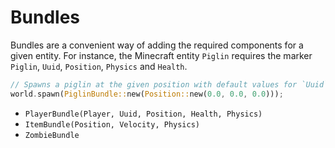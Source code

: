 # Bundles

Bundles are a convenient way of adding the required components for a given entity.
For instance, the Minecraft entity `Piglin` requires the marker `Piglin`, `Uuid`, `Position`, `Physics` and `Health`.

```rust
// Spawns a piglin at the given position with default values for `Uuid`, `Physics`, and `Health`
world.spawn(PiglinBundle::new(Position::new(0.0, 0.0, 0.0)));
```

- `PlayerBundle(Player, Uuid, Position, Health, Physics)`
- `ItemBundle(Position, Velocity, Physics)`
- `ZombieBundle`